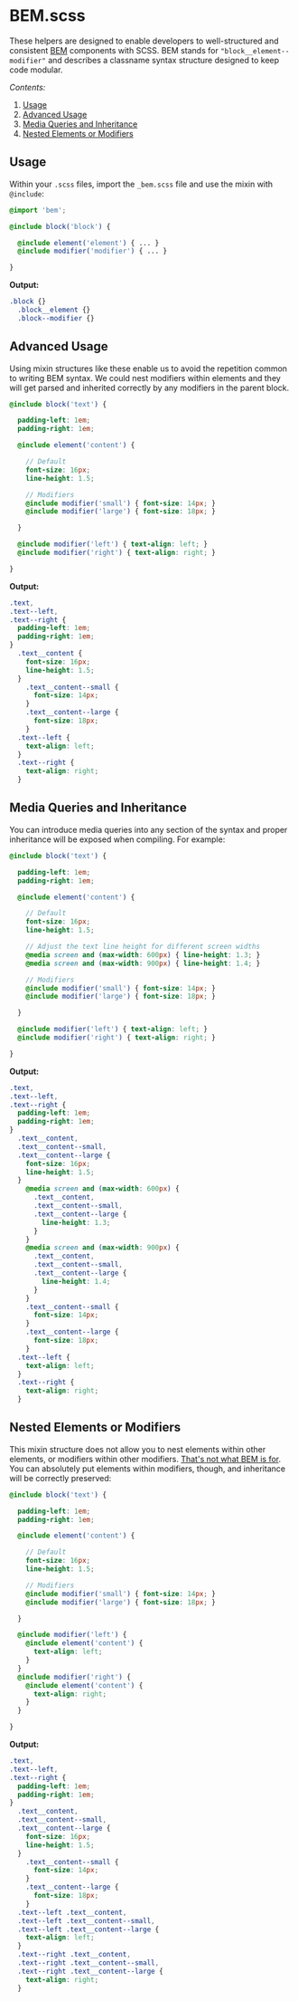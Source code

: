 # BEM.scss

These helpers are designed to enable developers to well-structured and consistent [BEM](https://en.bem.info/) components with SCSS. BEM stands for `"block__element--modifier"` and describes a classname syntax structure designed to keep code modular.

*Contents:*

1. [Usage](#usage)
2. [Advanced Usage](#advanced-usage)
3. [Media Queries and Inheritance](#media-queries-and-inheritance)
4. [Nested Elements or Modifiers](#nested-elements-or-modifiers)

## Usage

Within your `.scss` files, import the `_bem.scss` file and use the mixin with `@include`:

```scss
@import 'bem';

@include block('block') {

  @include element('element') { ... }
  @include modifier('modifier') { ... }

}
```

**Output:**

```css
.block {}
  .block__element {}
  .block--modifier {}
```

## Advanced Usage

Using mixin structures like these enable us to avoid the repetition common to writing BEM syntax. We could nest modifiers within elements and they will get parsed and inherited correctly by any modifiers in the parent block.

```scss
@include block('text') {

  padding-left: 1em;
  padding-right: 1em;

  @include element('content') {

    // Default
    font-size: 16px;
    line-height: 1.5;

    // Modifiers
    @include modifier('small') { font-size: 14px; }
    @include modifier('large') { font-size: 18px; }

  }

  @include modifier('left') { text-align: left; }
  @include modifier('right') { text-align: right; }

}
```

**Output:**

```css
.text,
.text--left,
.text--right {
  padding-left: 1em;
  padding-right: 1em;
}
  .text__content {
    font-size: 16px;
    line-height: 1.5;
  }
    .text__content--small {
      font-size: 14px;
    }
    .text__content--large {
      font-size: 18px;
    }
  .text--left {
    text-align: left;
  }
  .text--right {
    text-align: right;
  }
```

## Media Queries and Inheritance

You can introduce media queries into any section of the syntax and proper inheritance will be exposed when compiling. For example:

```scss
@include block('text') {

  padding-left: 1em;
  padding-right: 1em;

  @include element('content') {

    // Default
    font-size: 16px;
    line-height: 1.5;

    // Adjust the text line height for different screen widths
    @media screen and (max-width: 600px) { line-height: 1.3; }
    @media screen and (max-width: 900px) { line-height: 1.4; }

    // Modifiers
    @include modifier('small') { font-size: 14px; }
    @include modifier('large') { font-size: 18px; }

  }

  @include modifier('left') { text-align: left; }
  @include modifier('right') { text-align: right; }

}
```

**Output:**

```css
.text,
.text--left,
.text--right {
  padding-left: 1em;
  padding-right: 1em;
}
  .text__content,
  .text__content--small,
  .text__content--large {
    font-size: 16px;
    line-height: 1.5;
  }
    @media screen and (max-width: 600px) {
      .text__content,
      .text__content--small,
      .text__content--large {
        line-height: 1.3;
      }
    }
    @media screen and (max-width: 900px) {
      .text__content,
      .text__content--small,
      .text__content--large {
        line-height: 1.4;
      }
    }
    .text__content--small {
      font-size: 14px;
    }
    .text__content--large {
      font-size: 18px;
    }
  .text--left {
    text-align: left;
  }
  .text--right {
    text-align: right;
  }
```

## Nested Elements or Modifiers

This mixin structure does not allow you to nest elements within other elements, or modifiers within other modifiers. [That's not what BEM is for](https://en.bem.info/faq/#why-does-bem-not-recommend-using-elements-within-elements-block__elem1__elem2). You can absolutely put elements within modifiers, though, and inheritance will be correctly preserved:

```scss
@include block('text') {

  padding-left: 1em;
  padding-right: 1em;

  @include element('content') {

    // Default
    font-size: 16px;
    line-height: 1.5;

    // Modifiers
    @include modifier('small') { font-size: 14px; }
    @include modifier('large') { font-size: 18px; }

  }

  @include modifier('left') {
    @include element('content') {
      text-align: left;
    }
  }
  @include modifier('right') {
    @include element('content') {
      text-align: right;
    }
  }

}
```

**Output:**

```css
.text,
.text--left,
.text--right {
  padding-left: 1em;
  padding-right: 1em;
}
  .text__content,
  .text__content--small,
  .text__content--large {
    font-size: 16px;
    line-height: 1.5;
  }
    .text__content--small {
      font-size: 14px;
    }
    .text__content--large {
      font-size: 18px;
    }
  .text--left .text__content,
  .text--left .text__content--small,
  .text--left .text__content--large {
    text-align: left;
  }
  .text--right .text__content,
  .text--right .text__content--small,
  .text--right .text__content--large {
    text-align: right;
  }
```

